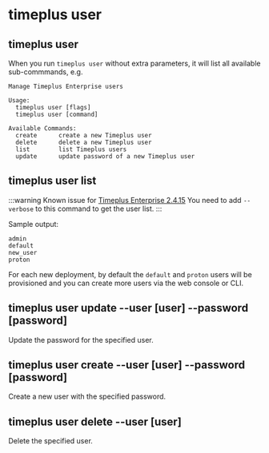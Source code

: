 # timeplus user

## timeplus user

When you run `timeplus user` without extra parameters, it will list all available sub-commmands, e.g.

```
Manage Timeplus Enterprise users

Usage:
  timeplus user [flags]
  timeplus user [command]

Available Commands:
  create      create a new Timeplus user
  delete      delete a new Timeplus user
  list        list Timeplus users
  update      update password of a new Timeplus user
```

## timeplus user list

:::warning Known issue for [Timeplus Enterprise 2.4.15](enterprise-releases#known_issue_2_4_15)
You need to add `--verbose` to this command to get the user list.
:::

Sample output:

```
admin
default
new_user
proton
```

For each new deployment, by default the `default` and `proton` users will be provisioned and you can create more users via the web console or CLI.

## timeplus user update --user [user] --password [password]

Update the password for the specified user.

## timeplus user create --user [user] --password [password]

Create a new user with the specified password.

## timeplus user delete --user [user]

Delete the specified user.
